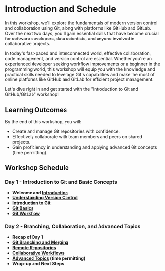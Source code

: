 # Introduction and Schedule

In this workshop, we'll explore the fundamentals of modern version control and collaboration using Git, along with platforms like GitHub and GitLab. Over the next two days, you'll gain essential skills that have become crucial for software developers, data scientists, and anyone involved in collaborative projects.

In today's fast-paced and interconnected world, effective collaboration, code management, and version control are essential. Whether you're an experienced developer seeking workflow improvements or a beginner in the programming world, this workshop will equip you with the knowledge and practical skills needed to leverage Git's capabilities and make the most of online platforms like GitHub and GitLab for efficient project management.

Let's dive right in and get started with the "Introduction to Git and GitHub/GitLab" workshop!

## Learning Outcomes

By the end of this workshop, you will:

- Create and manage Git repositories with confidence.
- Effectively collaborate with team members and peers on shared projects.
- Gain proficiency in understanding and applying advanced Git concepts (time permitting).

## Workshop Schedule

### Day 1 - Introduction to Git and Basic Concepts

- **Welcome and [Introduction](workshop/01_Introduction.md)**
- **[Understanding Version Control](workshop/02_Understanding_Version_Control.md)**
- **[Introduction to Git](workshop/03_Introduction_to_Git.md)**
- **[Git Basics](workshop/04_Git_Basics.md)**
- **[Git Workflow](workshop/05_Git_Workflow.md)**

### Day 2 - Branching, Collaboration, and Advanced Topics

- **Recap of Day 1**
- **[Git Branching and Merging](workshop/06_Git_Branching_and_merging.md)**
- **[Remote Repositories](workshop/07_Remote_Repositories.md)**
- **[Collaborative Workflows](workshop/08_Collaborative_Workflows.md)**
- **[Advanced Topics](workshop/09_Advanced_Topics.md) (time permitting)**
- **Wrap-up and Next Steps**
